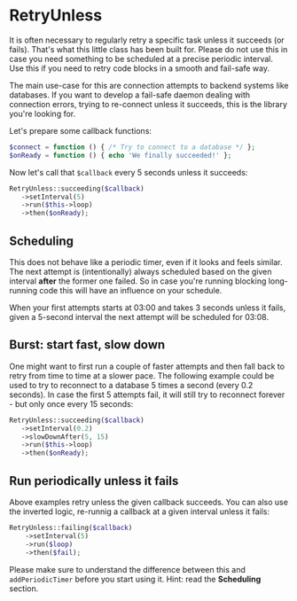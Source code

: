 RetryUnless
===========

It is often necessary to regularly retry a specific task unless it succeeds (or
fails). That's what this little class has been built for. Please do not use this
in case you need something to be scheduled at a precise periodic interval. Use
this if you need to retry code blocks in a smooth and fail-safe way.

The main use-case for this are connection attempts to backend systems like
databases. If you want to develop a fail-safe daemon dealing with connection
errors, trying to re-connect unless it succeeds, this is the library you're
looking for.

Let's prepare some callback functions:

```php
$connect = function () { /* Try to connect to a database */ };
$onReady = function () { echo 'We finally succeeded!' };
```

Now let's call that `$callback` every 5 seconds unless it succeeds:

```php
RetryUnless::succeeding($callback)
   ->setInterval(5)
   ->run($this->loop)
   ->then($onReady);
```

Scheduling
----------

This does not behave like a periodic timer, even if it looks and feels similar.
The next attempt is (intentionally) always scheduled based on the given interval
**after** the former one failed. So in case you're running blocking long-running
code this will have an influence on your schedule.

When your first attempts starts at 03:00 and takes 3 seconds unless it fails,
given a 5-second interval the next attempt will be scheduled for 03:08.

Burst: start fast, slow down
----------------------------

One might want to first run a couple of faster attempts and then fall back to
retry from time to time at a slower pace. The following example could be used
to try to reconnect to a database 5 times a second (every 0.2 seconds). In case
the first 5 attempts fail, it will still try to reconnect forever - but only
once every 15 seconds:

```php
RetryUnless::succeeding($callback)
   ->setInterval(0.2)
   ->slowDownAfter(5, 15)
   ->run($this->loop)
   ->then($onReady);
```

Run periodically unless it fails
--------------------------------

Above examples retry unless the given callback succeeds. You can also use the
inverted logic, re-runnig a callback at a given interval unless it fails:

```php
RetryUnless::failing($callback)
    ->setInterval(5)
    ->run($loop)
    ->then($fail);
```

Please make sure to understand the difference between this and `addPeriodicTimer`
before you start using it. Hint: read the **Scheduling** section.
